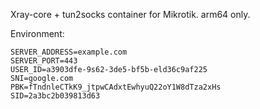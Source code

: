 Xray-core + tun2socks container for Mikrotik.
arm64 only.

Environment:
```
SERVER_ADDRESS=example.com
SERVER_PORT=443
USER_ID=a3903dfe-9s62-3de5-bf5b-eld36c9af225
SNI=google.com
PBK=fTndnleCTkK9_jtpwCAdxtEwhyuQ22oY1W8dTza2xHs
SID=2a3bc2b039813d63
```
